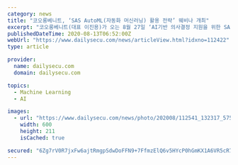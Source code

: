 ```yaml
---
category: news
title: "코오롱베니트, ‘SAS AutoML(자동화 머신러닝) 활용 전략’ 웨비나 개최"
excerpt: "코오롱베니트(대표 이진용)가 오는 8월 27일 ‘AI기반 의사결정 지원을 위한 SAS AutoML 활용 전략’ 웨비나를 개최한다고 13일 밝혔다. AutoML(자동화 머신러닝)은 최적의 분석 알고리즘 선택-모델링-평가-보완 작업을 반복적으로 자동 수행하는 기술이다. 분석 전문가가 아닌 기획, 마케팅, 영업, 품질 등 기업 담당자들도 데이터만 있으면 손쉽게"
publishedDateTime: 2020-08-13T06:52:00Z
webUrl: "https://www.dailysecu.com/news/articleView.html?idxno=112422"
type: article

provider:
  name: dailysecu.com
  domain: dailysecu.com

topics:
  - Machine Learning
  - AI

images:
  - url: "https://www.dailysecu.com/news/photo/202008/112541_132317_5753.jpg"
    width: 600
    height: 211
    isCached: true

secured: "6Zg7rV0R7jxFw6ajtRmgpSdwDoFFN9+7FfmzElQ6v5HYcP0hGmKX1A6VR5cR7b142lUNJpcUJUXgWb1rxQbgPuB47le4pWnIkliczFirz9HElGrIj3Bg4156Bl+3X28C5glewDXmoubGPmE9+UILAxrkaHnc5bZ90u3/aQHiXDIrM02v7LxJKnNIFPcVO9DhrJVrTcKxEEKgY/E8wD6c3xa+7ICQLkb/U6iewTpnZ+f7tx71LPJOYjeJR6LApJVMBOvO5NjqMOx4slCJ0XMJtOqYTc6t70FFLmtGj7tTh6RVwthefIQVADk6Ut8zCDs+6LpGulPKnXQgLfXWHAYNiw==;2i6/v4h6f8415H1Oid/pEQ=="
---
```


